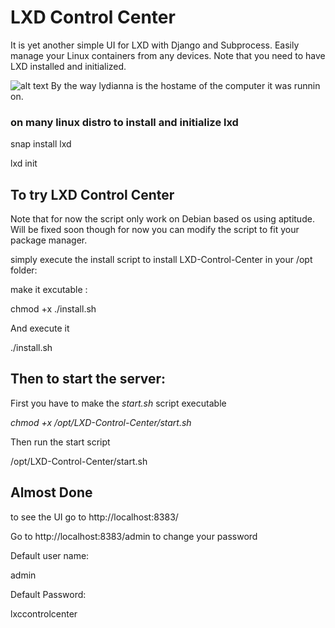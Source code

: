 # LXD Control Center

It is yet another simple UI for LXD with Django and Subprocess.
Easily manage your Linux containers from any devices. Note that you need to have LXD installed and initialized. 

![alt text](https://imgur.com/7zcIV74.png "Screenshot")
By the way lydianna is the hostame of the computer it was runnin on.
### on many linux distro to install and initialize lxd

snap install lxd

lxd init

## To try LXD Control Center 

Note that for now the script only work on Debian based os using aptitude. Will be fixed soon though for now you can modify the script to fit your package manager.

simply execute the install script to install LXD-Control-Center in your /opt folder:

make it excutable :

chmod +x ./install.sh

And execute it

./install.sh



## Then to start the server:

First you have to make the *start.sh* script executable

*chmod +x /opt/LXD-Control-Center/start.sh*

Then run the start script

/opt/LXD-Control-Center/start.sh 

## Almost Done

to see the UI go to http://localhost:8383/

Go to http://localhost:8383/admin to change your password 

Default user name:

admin

Default Password:

lxccontrolcenter

